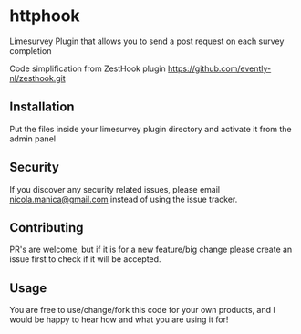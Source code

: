 # httphook
Limesurvey Plugin that allows you to send a post request on each survey completion

Code simplification from ZestHook plugin https://github.com/evently-nl/zesthook.git

## Installation

Put the files inside your limesurvey plugin directory and activate it from the admin panel

## Security

If you discover any security related issues, please email nicola.manica@gmail.com instead of using the issue tracker.

## Contributing

PR's are welcome, but if it is for a new feature/big change please create an issue first to check if it will be accepted.

## Usage

You are free to use/change/fork this code for your own products, and I would be happy to hear how and what you are using it for!

